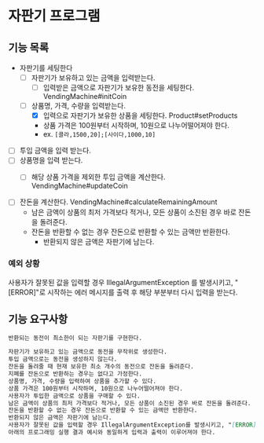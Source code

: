 # 자판기 프로그램
## 기능 목록
- 자판기를 세팅한다
  - [ ] 자판기가 보유하고 있는 금액을 입력받는다.
    - [ ] 입력받은 금액으로 자판기가 보유한 동전을 세팅한다. VendingMachine#initCoin
  - [ ] 상품명, 가격, 수량을 입력받는다.
    - [x] 입력으로 자판기가 보유한 상품을 세팅한다. Product#setProducts 
    - 상품 가격은 100원부터 시작하며, 10원으로 나누어떨어져야 한다.
    - ex. `[콜라,1500,20];[사이다,1000,10]`


- [ ] 투입 금액을 입력 받는다.
- [ ] 상품명을 입력 받는다.
  - [ ] 해당 상품 가격을 제외한 투입 금액을 계산한다. VendingMachine#updateCoin


- [ ] 잔돈을 계산한다. VendingMachine#calculateRemainingAmount
  - 남은 금액이 상품의 최저 가격보다 적거나, 모든 상품이 소진된 경우 바로 잔돈을 돌려준다.
  - 잔돈을 반환할 수 없는 경우 잔돈으로 반환할 수 있는 금액만 반환한다.
    - 반환되지 않은 금액은 자판기에 남는다.


### 예외 상황
사용자가 잘못된 값을 입력할 경우 IllegalArgumentException 를 발생시키고, 
"[ERROR]"로 시작하는 에러 메시지를 출력 후 해당 부분부터 다시 입력을 받는다.


## 기능 요구사항
```md
반환되는 동전이 최소한이 되는 자판기를 구현한다.

자판기가 보유하고 있는 금액으로 동전을 무작위로 생성한다.
투입 금액으로는 동전을 생성하지 않는다.
잔돈을 돌려줄 때 현재 보유한 최소 개수의 동전으로 잔돈을 돌려준다.
지폐를 잔돈으로 반환하는 경우는 없다고 가정한다.
상품명, 가격, 수량을 입력하여 상품을 추가할 수 있다.
상품 가격은 100원부터 시작하며, 10원으로 나누어떨어져야 한다.
사용자가 투입한 금액으로 상품을 구매할 수 있다.
남은 금액이 상품의 최저 가격보다 적거나, 모든 상품이 소진된 경우 바로 잔돈을 돌려준다.
잔돈을 반환할 수 없는 경우 잔돈으로 반환할 수 있는 금액만 반환한다.
반환되지 않은 금액은 자판기에 남는다.
사용자가 잘못된 값을 입력할 경우 IllegalArgumentException를 발생시키고, "[ERROR]"로 시작하는 에러 메시지를 출력 후 해당 부분부터 다시 입력을 받는다.
아래의 프로그래밍 실행 결과 예시와 동일하게 입력과 출력이 이루어져야 한다.
```
